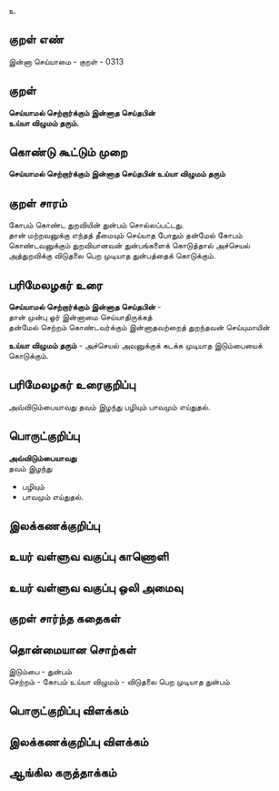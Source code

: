 உ

## குறள் எண் 

இன்னா செய்யாமை - குறள் - 0313  

## குறள் 

**செய்யாமல் செற்றார்க்கும் இன்னாத செய்தபின்  
உய்யா விழுமம் தரும்.**

## கொண்டு கூட்டும் முறை

**செய்யாமல் செற்றார்க்கும் இன்னாத செய்தபின் உய்யா விழுமம் தரும்** 

## குறள் சாரம் 

கோபம் கொண்ட துறவியின் துன்பம் சொல்லப்பட்டது.  
தான் மற்றவனுக்கு எந்தத் தீமையும் செய்யாத போதும் தன்மேல் கோபம் கொண்டவனுக்கும் துறவியானவன் துன்பங்களைக் கொடுத்தால் அச்செயல் அத்துறவிக்கு விடுதலை பெற முடியாத துன்பத்தைக் கொடுக்கும். 

## பரிமேலழகர் உரை

**செய்யாமல் செற்றார்க்கும் இன்னாத செய்தபின்** -   
தான் முன்பு ஓர் இன்னாமை செய்யாதிருக்கத்   
தன்மேல் செற்றம் கொண்டவர்க்கும் இன்னாதவற்றைத் துறந்தவன் செய்யுமாயின்   

**உய்யா விழுமம் தரும்** - அச்செயல் அவனுக்குக் கடக்க முடியாத இடும்பையைக் கொடுக்கும். 

## பரிமேலழகர் உரைகுறிப்பு   

அவ்விடும்பையாவது தவம் இழந்து பழியும் பாவமும் எய்துதல்.    

## பொருட்குறிப்பு 

**அவ்விடும்பையாவது**   
தவம் இழந்து   
* பழியும்   
* பாவமும் எய்துதல்.    

## இலக்கணக்குறிப்பு  


## உயர் வள்ளுவ வகுப்பு காணொளி


## உயர் வள்ளுவ வகுப்பு ஒலி அமைவு 

 
## குறள் சார்ந்த கதைகள் 


## தொன்மையான சொற்கள்

இடும்பை - துன்பம்  
செற்றம் - கோபம்
உய்யா விழுமம் - விடுதலை பெற முடியாத துன்பம் 

## பொருட்குறிப்பு விளக்கம்


## இலக்கணக்குறிப்பு விளக்கம்


## ஆங்கில கருத்தாக்கம் 


